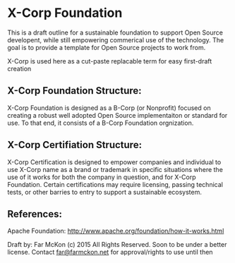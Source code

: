X-Corp Foundation
========

This is a draft outline for a sustainable foundation to support Open Source
developent, while still empowering commerical use of the technology. The goal
is to provide a template for Open Source projects to work from. 

X-Corp is used here as a cut-paste replacable term for easy first-draft
creation


X-Corp Foundation Structure:
--------------------
X-Corp Foundation is designed as a B-Corp (or Nonprofit) focused on creating
a robust well adopted Open Source implementaiton or standard for use.  To that
end, it consists of a B-Corp Foundation orgnization.


X-Corp Certifiation Structure:
--------------------
X-Corp Certification is designed to empower companies and individual to use
X-Corp name as a brand or trademark in specific situations where the use of it
works for both the company in question, and for X-Corp Foundation.  Certain
certifications may require licensing, passing technical tests, or other barries
to entry to support a sustainable ecosystem.

References:
-----------
Apache Foundation: http://www.apache.org/foundation/how-it-works.html


Draft by:
Far McKon (c) 2015 All Rights Reserved.
Soon to be under a better license. Contact far@farmckon.net for approval/rights
to use until then
